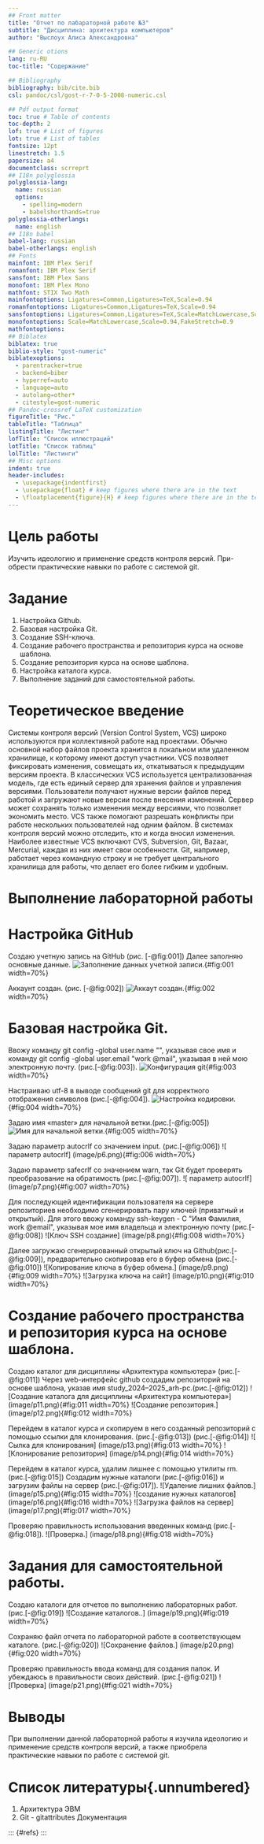 ```yaml
---
## Front matter
title: "Отчет по лабараторной работе №3"
subtitle: "Дисциплина: архитектура компьютеров"
author: "Выслоух Алиса Александровна"

## Generic otions
lang: ru-RU
toc-title: "Содержание"

## Bibliography
bibliography: bib/cite.bib
csl: pandoc/csl/gost-r-7-0-5-2008-numeric.csl

## Pdf output format
toc: true # Table of contents
toc-depth: 2
lof: true # List of figures
lot: true # List of tables
fontsize: 12pt
linestretch: 1.5
papersize: a4
documentclass: scrreprt
## I18n polyglossia
polyglossia-lang:
  name: russian
  options:
	- spelling=modern
	- babelshorthands=true
polyglossia-otherlangs:
  name: english
## I18n babel
babel-lang: russian
babel-otherlangs: english
## Fonts
mainfont: IBM Plex Serif
romanfont: IBM Plex Serif
sansfont: IBM Plex Sans
monofont: IBM Plex Mono
mathfont: STIX Two Math
mainfontoptions: Ligatures=Common,Ligatures=TeX,Scale=0.94
romanfontoptions: Ligatures=Common,Ligatures=TeX,Scale=0.94
sansfontoptions: Ligatures=Common,Ligatures=TeX,Scale=MatchLowercase,Scale=0.94
monofontoptions: Scale=MatchLowercase,Scale=0.94,FakeStretch=0.9
mathfontoptions:
## Biblatex
biblatex: true
biblio-style: "gost-numeric"
biblatexoptions:
  - parentracker=true
  - backend=biber
  - hyperref=auto
  - language=auto
  - autolang=other*
  - citestyle=gost-numeric
## Pandoc-crossref LaTeX customization
figureTitle: "Рис."
tableTitle: "Таблица"
listingTitle: "Листинг"
lofTitle: "Список иллюстраций"
lotTitle: "Список таблиц"
lolTitle: "Листинги"
## Misc options
indent: true
header-includes:
  - \usepackage{indentfirst}
  - \usepackage{float} # keep figures where there are in the text
  - \floatplacement{figure}{H} # keep figures where there are in the text
---
```


# Цель работы

Изучить идеологию и применение средств контроля версий. При- обрести
практические навыки по работе с системой git. 

# Задание

1. Настройка Github.
2. Базовая настройка Git.
3. Создание SSH-ключа.
4. Создание рабочего пространства и репозитория курса на основе шаблона.
5. Создание репозитория курса на основе шаблона.
6. Настройка каталога курса.
7. Выполнение заданий для самостоятельной работы. 

# Теоретическое введение

Системы контроля версий (Version Control System, VCS) широко
используются при коллективной работе над проектами. Обычно основной набор
файлов проекта хранится в локальном или удаленном хранилище, к которому
имеют доступ участники. VCS позволяет фиксировать изменения, совмещать
их, откатываться к предыдущим версиям проекта.
В классических VCS используется централизованная модель, где есть
единый сервер для хранения файлов и управления версиями. Пользователи
получают нужные версии файлов перед работой и загружают новые версии
после внесения изменений. Сервер может сохранять только изменения между
версиями, что позволяет экономить место. VCS также помогают разрешать
конфликты при работе нескольких пользователей над одним файлом. В
системах контроля версий можно отследить, кто и когда вносил изменения.
Наиболее известные VCS включают CVS, Subversion, Git, Bazaar, Mercurial,
каждая из них имеет свои особенности.
Git, например, работает через командную строку и не требует
центрального хранилища для работы, что делает его более гибким и удобным. 

# Выполнение лабораторной работы

# Настройка GitHub
Создаю учетную запись на GitHub (рис. [-@fig:001]) Далее заполняю основные данные.
![Заполнение данных учетной записи.](image/p1.png){#fig:001 width=70%}

Аккаунт создан. (рис. [-@fig:002]) 
![Аккаут создан.](image/p2.png){#fig:002 width=70%}

# Базовая настройка Git.
Ввожу команду git config -global user.name "", указывая свое имя и
команду git config -global user.email "work @mail", указывая в ней мою
электронную почту. (рис.[-@fig:003]).
![Конфигурация git](image/p3.png){#fig:003 width=70%}

Настраиваю utf-8 в выводе сообщений git для корректного отображения
символов (рис.[-@fig:004]).
![Настройка кодировки.](image/p4.png){#fig:004 width=70%}

Задаю имя «master» для начальной ветки.(рис.[-@fig:005])
![ Имя для начальной ветки.](image/p5.png){#fig:005 width=70%}

Задаю параметр autocrlf со значением input. (рис.[-@fig:006])
![ параметр autocrlf] (image/p6.png){#fig:006 width=70%}

Задаю параметр safecrlf со значением warn, так Git будет проверять
преобразование на обратимость (рис.[-@fig:007]).
![ параметр autocrlf] (image/p7.png){#fig:007 width=70%}

Для последующей идентификации пользователя на сервере репозиториев
необходимо сгенерировать пару ключей (приватный и открытый). Для этого
ввожу команду ssh-keygen - С "Имя Фамилия, work @email", указывая мое имя
владельца и электронную почту (рис.[-@fig:008])
![Ключ SSH создание] (image/p8.png){#fig:008 width=70%}

Далее загружаю сгенерированный открытый ключ на Github(рис.[-@fig:009]),
предварительно скопировав его в буфер обмена (рис.[-@fig:010])
![Копирование ключа в буфер обмена.] (image/p9.png){#fig:009 width=70%}
![Загрузка ключа на сайт] (image/p10.png){#fig:010 width=70%}

# Создание рабочего пространства и репозитория курса на основе шаблона.
Создаю каталог для дисциплины «Архитектура компьютера» (рис.[-@fig:011])
Через web-интерфейс github создадим репозиторий на основе шаблона,
указав имя study_2024–2025_arh-рс.(рис.[-@fig:012])
![Создание каталога для дисциплины «Архитектура компьютера»] (image/p11.png){#fig:011 width=70%}
![Создание репозитория.] (image/p12.png){#fig:012 width=70%}

Перейдем в каталог курса и скопируем в него созданный репозиторий с
помощью ссылки для клонирования. (рис.[-@fig:013]) (рис.[-@fig:014])
![ Сылка для клонирования] (image/p13.png){#fig:013 width=70%}
![Клонирование репозитория] (image/p14.png){#fig:014 width=70%} 

Перейдем в каталог курса, удалим лишнее с помощью утилиты rm. (рис.[-@fig:015]) Создадим нужные каталоги (рис.[-@fig:016]) и загрузим файлы на сервер (рис.[-@fig:017]).
![Удаление лишних файлов.] (image/p15.png){#fig:015 width=70%}
![создание нужных каталогов] (image/p16.png){#fig:016 width=70%} 
![Загрузка файлов на сервер] (image/p17.png){#fig:017 width=70%}

Проверяю правильность использования введенных команд (рис.[-@fig:018]). 
![Проверка.] (image/p18.png){#fig:018 width=70%}

# Задания для самостоятельной работы.
Создаю каталоги для отчетов по выполнению лабораторных работ. (рис.[-@fig:019])
![Cоздание каталогов..] (image/p19.png){#fig:019 width=70%}

Сохраняю файл отчета по лабораторной работе в соответствующем каталоге. (рис.[-@fig:020]) 
![Сохранение файлов.] (image/p20.png){#fig:020 width=70%} 

Проверяю правильность ввода команд для создания папок. И убеждаюсь в
правильности своих действий. (рис.[-@fig:021]) 
![Проверка] (image/p21.png){#fig:021 width=70%} 

# Выводы

При выполнении данной лабораторной работы я изучила идеологию и
применение средств контроля версий, а также приобрела практические навыки
по работе с системой git. 

# Список литературы{.unnumbered}
1. Архитектура ЭВМ
2. Git - gitattributes Документация

::: {#refs}
:::
